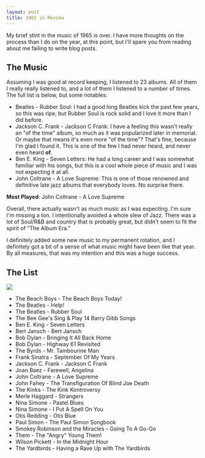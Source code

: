 ```yaml
---
layout: post
title: 1965 in Review
---
```


My brief stint in the music of 1965 is over. I have more thoughts on the process than I do on the year, at this point, but I'll spare you from reading about me failing to write blog posts. 

## The Music
Assuming I was good at record keeping, I listened to 23 albums. All of them I really really listened to, and a lot of them I listened to a number of times. The full list is below, but some notables:

- Beatles - Rubber Soul: I had a good long Beatles kick the past few years, so this was ripe, but Rubber Soul is rock solid and I love it more than I did before.
- Jackson C. Frank - Jackson C Frank: I have a feeling this wasn't really an "of the time" album, so much as it was popularized later in memorial. Or maybe that means it's even more "of the time"? That's fine, because I'm glad I found it. This is one of the few I had never heard, and never even heard **of**.
- Ben E. King - Seven Letters: He had a long career and I was somewhat familiar with his songs, but this is a cool whole piece of music and I was not expecting it at all.
- John Coltrane - A Love Supreme: This is one of those renowned and definitive late jazz albums that everybody loves. No surprise there.

**Most Played**: John Coltrane - A Love Supreme

Overall, there actually wasn't as much music as I was expecting. I'm sure I'm missing a ton. I intentionally avoided a whole slew of Jazz. There was a lot of Soul/R&B and country that is probably great, but didn't seem to fit the spirit of "The Album Era."

I definitely added some new music to my permanent rotation, and I definitely got a bit of a sense of what music might have been like that year. By all measures, that was my intention and this was a huge success. 

## The List

![](/assets/post-images/2024-04-16-thelist.png)

- The Beach Boys - The Beach Boys Today!
- The Beatles - Help!
- The Beatles - Rubber Soul
- The Bee Gee's Sing & Play 14 Barry Gibb Songs
- Ben E. King - Seven Letters
- Bert Jansch - Bert Jansch
- Bob Dylan - Bringing It All Back Home
- Bob Dylan - Highway 61 Revisited
- The Byrds - Mr. Tambourine Man
- Frank Sinatra - September Of My Years
- Jackson C. Frank - Jackson C Frank
- Joan Baez - Farewell, Angelina
- John Coltrane - A Love Supreme
- John Fahey - The Transfiguration Of Blind Joe Death
- The Kinks - The Kink Kontroversy
- Merle Haggard - Strangers
- Nina Simone - Pastel Blues
- Nina Simone - I Put A Spell On You
- Otis Redding - Otis Blue
- Paul Simon - The Paul Simon Songbook
- Smokey Robinson and the Miracles - Going To A Go-Go
- Them - The "Angry" Young Them!
- Wilson Pickett - In the Midnight Hour
- The Yardbirds - Having a Rave Up with The Yardbirds